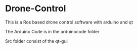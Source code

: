 # Drone-Control
 This is a Ros based drone control software with arduino and qt 

 The Arduino Code is in the arduinocode folder 

 Src folder consist of the  qt-gui
